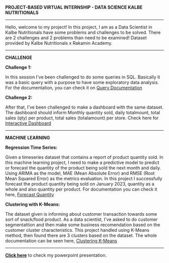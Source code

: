 **PROJECT-BASED VIRTUAL INTERNSHIP - DATA SCIENCE KALBE NUTRITIONALS**

***

Hello, welcome to my project!
In this project, I am as a Data Scientist in Kalbe Nutritionals have some problems and challenges to be solved. 
There are 2 challenges and 2 problems than need to be examined! Dataset provided by Kalbe Nutritionals x Rakamin Academy.

***

**CHALLENGE**

**Challenge 1:**

In this session I've been challenged to do some queries in SQL. 
Basically it was a basic query with a purpose to have some exploratory data analysis. 
For the documentation, you can check it on [Query Documentation](https://github.com/virgobase/kalbe_nutritionals/blob/main/FinPro%20Kalbe/Documentation.sql)

**Challenge 2:**

After that, I've been challenged to make a dashboard with the same dataset. The dashboard should inform Monthly quantity sold, daily totalmount, total sales (qty) per product, total sales (totalamount) per store. 
Check here for [Interactive Dashboard](https://public.tableau.com/views/PBIKalbeDashboard/Dashboard1?:language=en-US&:display_count=n&:origin=viz_share_link)

***

**MACHINE LEARNING**

**Regression Time Series:**

Given a timeseries dataset that contains a report of product quantity sold. In this machine learning project, I need to make a predictive model to predict or forecast the quantity of the product being sold the next month and daily.
Using ARIMA as the model, MAE (Mean Absolute Error) and RMSE (Root Mean Squared Error) as the metrics evaluation. In this project I successfully forecast the product quantity being sold on January 2023, quantity as a whole and also quantity per product. 
For documentation you can check it here, [Forecast Quantity](https://github.com/virgobase/kalbe_nutritionals/blob/main/FinPro%20Kalbe/ARIMA%20Doc/ARIMA%20Forecasting.ipynb)

**Clustering with K-Means:**

The dataset given is informing about customer transaction towards some sort of snack/food product. As a data scientist, I've asked to do customer segmentattion and then make some business recomendation based on the customer cluster characteristics.
This project handled using K-Means method, then found there are 3 clusters based on the dataset. The whole documentation can be seen here, [Clustering K-Means](https://github.com/virgobase/kalbe_nutritionals/blob/main/FinPro%20Kalbe/Kmeans%20Doc/Clustering_with_K_Means.ipynb)

***

[**Click here**](https://github.com/virgobase/kalbe_nutritionals/blob/main/FinPro%20Kalbe/FinalTask_Kalbe_DS_Virgo%20Gilang%20Pratama.pdf) to check my powerpoint presentation.
